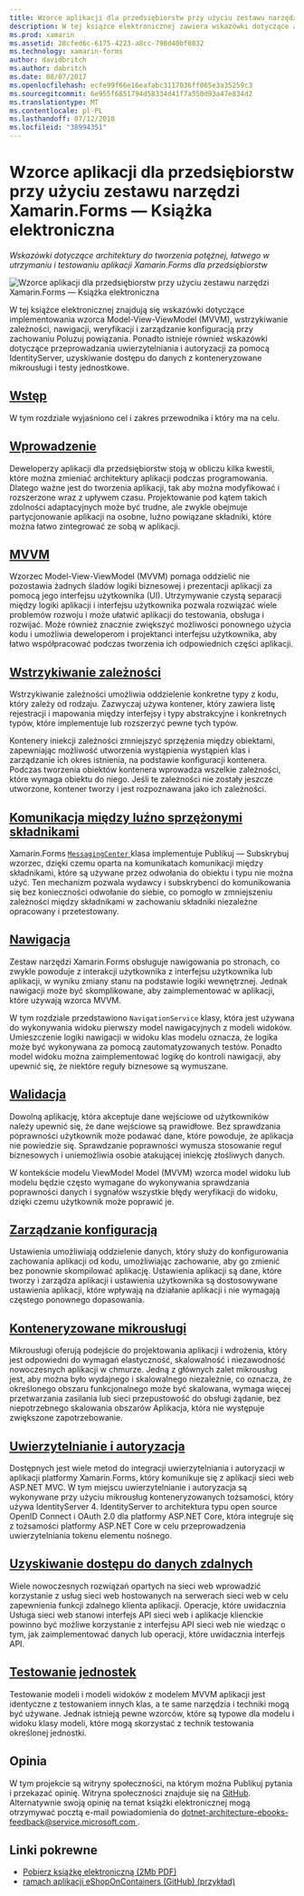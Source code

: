```yaml
---
title: Wzorce aplikacji dla przedsiębiorstw przy użyciu zestawu narzędzi Xamarin.Forms — Książka elektroniczna
description: W tej książce elektronicznej zawiera wskazówki dotyczące architektury do tworzenia potężnej, łatwego w utrzymaniu i testowaniu aplikacji Xamarin.Forms dla przedsiębiorstw.
ms.prod: xamarin
ms.assetid: 28cfed6c-6175-4223-a8cc-798d40bf0832
ms.technology: xamarin-forms
author: davidbritch
ms.author: dabritch
ms.date: 08/07/2017
ms.openlocfilehash: ecfe99f66e16eafabc3117036ff065e3a35259c3
ms.sourcegitcommit: 6e955f6851794d58334d41f7a550d93a47e834d2
ms.translationtype: MT
ms.contentlocale: pl-PL
ms.lasthandoff: 07/12/2018
ms.locfileid: "38994351"
---
```

# <a name="enterprise-application-patterns-using-xamarinforms-ebook"></a>Wzorce aplikacji dla przedsiębiorstw przy użyciu zestawu narzędzi Xamarin.Forms — Książka elektroniczna

_Wskazówki dotyczące architektury do tworzenia potężnej, łatwego w utrzymaniu i testowaniu aplikacji Xamarin.Forms dla przedsiębiorstw_

![](images/cover-sml.png "Wzorce aplikacji dla przedsiębiorstw przy użyciu zestawu narzędzi Xamarin.Forms — Książka elektroniczna")

W tej książce elektronicznej znajdują się wskazówki dotyczące implementowania wzorca Model-View-ViewModel (MVVM), wstrzykiwanie zależności, nawigacji, weryfikacji i zarządzanie konfiguracją przy zachowaniu Poluzuj powiązania. Ponadto istnieje również wskazówki dotyczące przeprowadzania uwierzytelniania i autoryzacji za pomocą IdentityServer, uzyskiwanie dostępu do danych z konteneryzowane mikrousługi i testy jednostkowe.

## <a name="prefaceprefacemd"></a>[Wstęp](preface.md)

W tym rozdziale wyjaśniono cel i zakres przewodnika i który ma na celu.

## <a name="introductionintroductionmd"></a>[Wprowadzenie](introduction.md)

Deweloperzy aplikacji dla przedsiębiorstw stoją w obliczu kilka kwestii, które można zmieniać architektury aplikacji podczas programowania. Dlatego ważne jest do tworzenia aplikacji, tak aby można modyfikować i rozszerzone wraz z upływem czasu. Projektowanie pod kątem takich zdolności adaptacyjnych może być trudne, ale zwykle obejmuje partycjonowanie aplikacji na osobne, luźno powiązane składniki, które można łatwo zintegrować ze sobą w aplikacji.

## <a name="mvvmmvvmmd"></a>[MVVM](mvvm.md)

Wzorzec Model-View-ViewModel (MVVM) pomaga oddzielić nie pozostawia żadnych śladów logiki biznesowej i prezentacji aplikacji za pomocą jego interfejsu użytkownika (UI). Utrzymywanie czystą separacji między logiki aplikacji i interfejsu użytkownika pozwala rozwiązać wiele problemów rozwoju i może ułatwić aplikacji do testowania, obsługa i rozwijać. Może również znacznie zwiększyć możliwości ponownego użycia kodu i umożliwia deweloperom i projektanci interfejsu użytkownika, aby łatwo współpracować podczas tworzenia ich odpowiednich części aplikacji.

## <a name="dependency-injectiondependency-injectionmd"></a>[Wstrzykiwanie zależności](dependency-injection.md)

Wstrzykiwanie zależności umożliwia oddzielenie konkretne typy z kodu, który zależy od rodzaju. Zazwyczaj używa kontener, który zawiera listę rejestracji i mapowania między interfejsy i typy abstrakcyjne i konkretnych typów, które implementuje lub rozszerzyć pewne tych typów.

Kontenery iniekcji zależności zmniejszyć sprzężenia między obiektami, zapewniając możliwość utworzenia wystąpienia wystąpień klas i zarządzanie ich okres istnienia, na podstawie konfiguracji kontenera. Podczas tworzenia obiektów kontenera wprowadza wszelkie zależności, które wymaga obiektu do niego. Jeśli te zależności nie zostały jeszcze utworzone, kontener tworzy i jest rozpoznawana jako ich zależności.

## <a name="communicating-between-loosely-coupled-componentscommunicating-between-loosely-coupled-componentsmd"></a>[Komunikacja między luźno sprzężonymi składnikami](communicating-between-loosely-coupled-components.md)

Xamarin.Forms [ `MessagingCenter` ](xref:Xamarin.Forms.MessagingCenter) klasa implementuje Publikuj — Subskrybuj wzorzec, dzięki czemu oparta na komunikatach komunikacji między składnikami, które są używane przez odwołania do obiektu i typu nie można użyć. Ten mechanizm pozwala wydawcy i subskrybenci do komunikowania się bez konieczności odwołanie do siebie, co pomogło w zmniejszeniu zależności między składnikami w zachowaniu składniki niezależne opracowany i przetestowany.

## <a name="navigationnavigationmd"></a>[Nawigacja](navigation.md)

Zestaw narzędzi Xamarin.Forms obsługuje nawigowania po stronach, co zwykle powoduje z interakcji użytkownika z interfejsu użytkownika lub aplikacji, w wyniku zmiany stanu na podstawie logiki wewnętrznej. Jednak nawigacji może być skomplikowane, aby zaimplementować w aplikacji, które używają wzorca MVVM.

W tym rozdziale przedstawiono `NavigationService` klasy, która jest używana do wykonywania widoku pierwszy model nawigacyjnych z modeli widoków. Umieszczenie logiki nawigacji w widoku klas modelu oznacza, że logika może być wykonywana za pomocą zautomatyzowanych testów. Ponadto model widoku można zaimplementować logikę do kontroli nawigacji, aby upewnić się, że niektóre reguły biznesowe są wymuszane.

## <a name="validationvalidationmd"></a>[Walidacja](validation.md)

Dowolną aplikację, która akceptuje dane wejściowe od użytkowników należy upewnić się, że dane wejściowe są prawidłowe. Bez sprawdzania poprawności użytkownik może podawać dane, które powoduje, że aplikacja nie powiedzie się. Sprawdzanie poprawności wymusza stosowanie reguł biznesowych i uniemożliwia osobie atakującej iniekcję złośliwych danych.

W kontekście modelu ViewModel Model (MVVM) wzorca model widoku lub modelu będzie często wymagane do wykonywania sprawdzania poprawności danych i sygnałów wszystkie błędy weryfikacji do widoku, dzięki czemu użytkownik może poprawić je.

## <a name="configuration-managementconfiguration-managementmd"></a>[Zarządzanie konfiguracją](configuration-management.md)

Ustawienia umożliwiają oddzielenie danych, który służy do konfigurowania zachowania aplikacji od kodu, umożliwiając zachowanie, aby go zmienić bez ponownie skompilować aplikację. Ustawienia aplikacji są dane, które tworzy i zarządza aplikacji i ustawienia użytkownika są dostosowywane ustawienia aplikacji, które wpływają na działanie aplikacji i nie wymagają częstego ponownego dopasowania.

## <a name="containerized-microservicescontainerized-microservicesmd"></a>[Konteneryzowane mikrousługi](containerized-microservices.md)

Mikrousługi oferują podejście do projektowania aplikacji i wdrożenia, który jest odpowiedni do wymagań elastyczność, skalowalność i niezawodność nowoczesnych aplikacji w chmurze. Jedną z głównych zalet mikrousług jest, aby można było wydajnego i skalowalnego niezależnie, co oznacza, że określonego obszaru funkcjonalnego może być skalowana, wymaga więcej przetwarzania zasilania lub sieci przepustowość do obsługi żądanie, bez niepotrzebnego skalowania obszarów Aplikacja, która nie występuje zwiększone zapotrzebowanie.

## <a name="authentication-and-authorizationauthentication-and-authorizationmd"></a>[Uwierzytelnianie i autoryzacja](authentication-and-authorization.md)

Dostępnych jest wiele metod do integracji uwierzytelniania i autoryzacji w aplikacji platformy Xamarin.Forms, który komunikuje się z aplikacji sieci web ASP.NET MVC. W tym miejscu uwierzytelnianie i autoryzacja są wykonywane przy użyciu mikrousług konteneryzowanych tożsamości, który używa IdentityServer 4. IdentityServer to architektura typu open source OpenID Connect i OAuth 2.0 dla platformy ASP.NET Core, która integruje się z tożsamości platformy ASP.NET Core w celu przeprowadzenia uwierzytelniania tokenu elementu nośnego.

## <a name="accessing-remote-dataaccessing-remote-datamd"></a>[Uzyskiwanie dostępu do danych zdalnych](accessing-remote-data.md)

Wiele nowoczesnych rozwiązań opartych na sieci web wprowadzić korzystanie z usług sieci web hostowanych na serwerach sieci web w celu zapewnienia funkcji zdalnego klienta aplikacji. Operacje, które uwidacznia Usługa sieci web stanowi interfejs API sieci web i aplikacje klienckie powinno być możliwe korzystanie z interfejsu API sieci web nie wiedząc o tym, jak zaimplementować danych lub operacji, które uwidacznia interfejs API.

## <a name="unit-testingunit-testingmd"></a>[Testowanie jednostek](unit-testing.md)

Testowanie modeli i modeli widoków z modelem MVVM aplikacji jest identyczne z testowaniem innych klas, a te same narzędzia i techniki mogą być używane. Jednak istnieją pewne wzorców, które są typowe dla modelu i widoku klasy modeli, które mogą skorzystać z technik testowania określonej jednostki.

## <a name="feedback"></a>Opinia

W tym projekcie są witryny społeczności, na którym można Publikuj pytania i przekazać opinię. Witryna społeczności znajduje się na [GitHub](https://github.com/dotnet-architecture/eShopOnContainers). Alternatywnie swoją opinię na temat książki elektronicznej mogą otrzymywać pocztą e-mail powiadomienia do [ dotnet-architecture-ebooks-feedback@service.microsoft.com ](mailto:dotnet-architecture-ebooks-feedback@service.microsoft.com).


## <a name="related-links"></a>Linki pokrewne

- [Pobierz książkę elektroniczną (2Mb PDF)](https://aka.ms/xamarinpatternsebook)
- [ramach aplikacji eShopOnContainers (GitHub) (przykład)](https://github.com/dotnet-architecture/eShopOnContainers)
